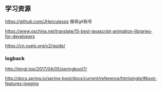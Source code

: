 ## 学习资源

https://github.com/JHerculesqz   猴哥git账号

https://www.oschina.net/translate/15-best-javascript-animation-libraries-for-developers


https://cn.vuejs.org/v2/guide/


### logback
http://tengj.top/2017/04/05/springboot7/

http://docs.spring.io/spring-boot/docs/current/reference/htmlsingle/#boot-features-logging

